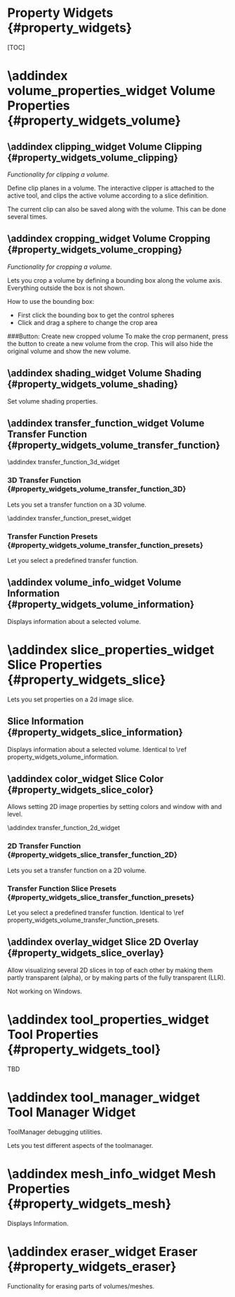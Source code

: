 Property Widgets {#property_widgets}
===========================================================

[TOC]

\addindex volume_properties_widget
Volume Properties {#property_widgets_volume}
===========================================================

\addindex clipping_widget 
Volume Clipping {#property_widgets_volume_clipping}
-----------------------------------------------------------
*Functionality for clipping a volume.*

Define clip planes in a volume. The interactive clipper is attached
to the active tool, and clips the active volume according to a slice 
definition. 

The current clip can also be saved along with the volume. 
This can be done several times.


\addindex cropping_widget 
Volume Cropping {#property_widgets_volume_cropping}
-----------------------------------------------------------
 
*Functionality for cropping a volume.*

Lets you crop a volume by defining a bounding box along the volume 
axis. Everything outside the box is not shown.

How to use the bounding box:
 * First click the bounding box to get the control spheres
 * Click and drag a sphere to change the crop area
 
###Button: Create new cropped volume
To make the crop permanent, press the button to create a new volume from the crop.
This will also hide the original volume and show the new volume.

\addindex shading_widget 
Volume Shading {#property_widgets_volume_shading}
-----------------------------------------------------------
 
Set volume shading properties.

\addindex transfer_function_widget
Volume Transfer Function {#property_widgets_volume_transfer_function}
-----------------------------------------------------------

\addindex transfer_function_3d_widget 
### 3D Transfer Function {#property_widgets_volume_transfer_function_3D}
Lets you set a transfer function on a 3D volume.

\addindex transfer_function_preset_widget 
### Transfer Function Presets {#property_widgets_volume_transfer_function_presets}
Let you select a predefined transfer function.

\addindex volume_info_widget 
Volume Information {#property_widgets_volume_information}
-----------------------------------------------------------

Displays information about a selected volume.


\addindex slice_properties_widget
Slice Properties {#property_widgets_slice}
===========================================================
Lets you set properties on a 2d image slice.

Slice Information {#property_widgets_slice_information}
-----------------------------------------------------------
Displays information about a selected volume. 
Identical to \ref property_widgets_volume_information.

\addindex color_widget
Slice Color {#property_widgets_slice_color}
-----------------------------------------------------------
Allows setting 2D image properties 
by setting colors and window with and level.

\addindex transfer_function_2d_widget 
### 2D Transfer Function {#property_widgets_slice_transfer_function_2D}
Lets you set a transfer function on a 2D volume.

### Transfer Function Slice Presets {#property_widgets_slice_transfer_function_presets}
Let you select a predefined transfer function.
Identical to \ref property_widgets_volume_transfer_function_presets.

\addindex overlay_widget 
Slice 2D Overlay {#property_widgets_slice_overlay}
-----------------------------------------------------------
Allow visualizing several 2D slices  in top of each other 
by making them partly transparent (alpha), 
or by making parts of the fully transparent (LLR).

Not working on Windows.




\addindex tool_properties_widget
Tool Properties {#property_widgets_tool}
===========================================================
TBD



\addindex tool_manager_widget
Tool Manager Widget
===========================================================

ToolManager debugging utilities.

Lets you test different aspects of the toolmanager.


\addindex mesh_info_widget
Mesh Properties {#property_widgets_mesh}
===========================================================
Displays Information.

\addindex eraser_widget
Eraser {#property_widgets_eraser}
===========================================================
Functionality for erasing parts of volumes/meshes.

